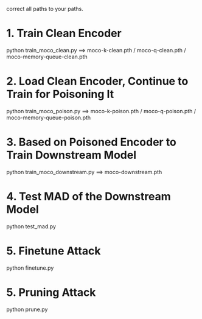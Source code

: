 correct all paths to your paths.

# 1. Train Clean Encoder
python train_moco_clean.py ==> moco-k-clean.pth / moco-q-clean.pth / moco-memory-queue-clean.pth

# 2. Load Clean Encoder, Continue to Train for Poisoning It
python train_moco_poison.py ==> moco-k-poison.pth / moco-q-poison.pth / moco-memory-queue-poison.pth

# 3. Based on Poisoned Encoder to Train Downstream Model
python train_moco_downstream.py ==> moco-downstream.pth

# 4. Test MAD of the Downstream Model
python test_mad.py

# 5. Finetune Attack
python finetune.py

# 5. Pruning Attack
python prune.py

















